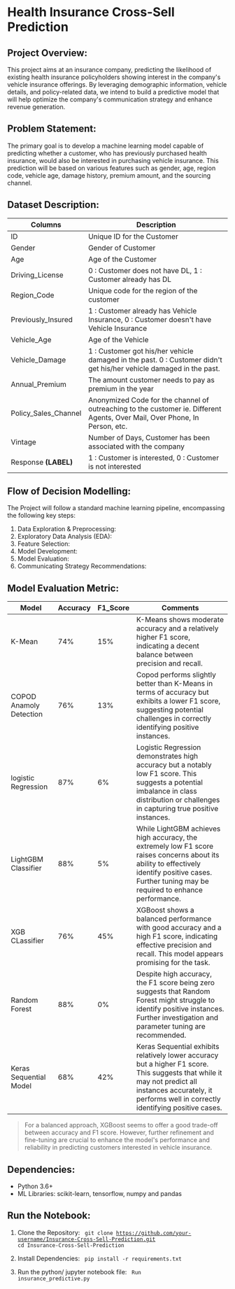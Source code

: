 # Health Insurance Cross-Sell Prediction 

## Project Overview:
This project aims at an insurance company, predicting the likelihood of existing health insurance policyholders showing interest in the company's vehicle insurance offerings. By leveraging demographic information, vehicle details, and policy-related data, we intend to build a predictive model that will help optimize the company's communication strategy and enhance revenue generation.

## Problem Statement:
The primary goal is to develop a machine learning model capable of predicting whether a customer, who has previously purchased health insurance, would also be interested in purchasing vehicle insurance. This prediction will be based on various features such as gender, age, region code, vehicle age, damage history, premium amount, and the sourcing channel.

## Dataset Description:

Columns       | Description         |
--------------|---------------------|
ID   | Unique ID for the Customer  |
Gender | Gender of Customer |
Age | Age of the Customer |
Driving_License | 0 : Customer does not have DL, 1 : Customer already has DL |
Region_Code	| Unique code for the region of the customer |
Previously_Insured	| 1 : Customer already has Vehicle Insurance, 0 : Customer doesn't have Vehicle Insurance | 
Vehicle_Age	| Age of the Vehicle | 
Vehicle_Damage	| 1 : Customer got his/her vehicle damaged in the past. 0 : Customer didn't get his/her vehicle damaged in the past. |
Annual_Premium	| The amount customer needs to pay as premium in the year |
Policy_Sales_Channel	| Anonymized Code for the channel of outreaching to the customer ie. Different Agents, Over Mail, Over Phone, In Person, etc. |
Vintage	| Number of Days, Customer has been associated with the company |
Response	**(LABEL)** | 1 : Customer is interested, 0 : Customer is not interested | 


## Flow of Decision Modelling:  

The Project will follow a standard machine learning pipeline, encompassing the following key steps:

1. Data Exploration & Preprocessing:
2. Exploratory Data Analysis (EDA):
3. Feature Selection:
4. Model Development:
5. Model Evaluation:
6. Communicating Strategy Recommendations:

## Model Evaluation Metric:

Model         | Accuracy      | F1_Score | Comments | 
--------------|---------------|----------|----------|
K-Mean        | 74%      | 15%         | K-Means shows moderate accuracy and a relatively higher F1 score, indicating a decent balance between precision and recall. |
COPOD Anamoly Detection        | 76%   | 13% | Copod performs slightly better than K-Means in terms of accuracy but exhibits a lower F1 score, suggesting potential challenges in correctly identifying positive instances. |
logistic Regression | 87% | 6% | Logistic Regression demonstrates high accuracy but a notably low F1 score. This suggests a potential imbalance in class distribution or challenges in capturing true positive instances. | 
LightGBM Classifier | 88% | 5% | While LightGBM achieves high accuracy, the extremely low F1 score raises concerns about its ability to effectively identify positive cases. Further tuning may be required to enhance performance. |
XGB CLassifier      | 76% | 45% | XGBoost shows a balanced performance with good accuracy and a high F1 score, indicating effective precision and recall. This model appears promising for the task. |
Random Forest       | 88% | 0% | Despite high accuracy, the F1 score being zero suggests that Random Forest might struggle to identify positive instances. Further investigation and parameter tuning are recommended. |
Keras Sequential Model | 68% | 42% | Keras Sequential exhibits relatively lower accuracy but a higher F1 score. This suggests that while it may not predict all instances accurately, it performs well in correctly identifying positive cases. |

> For a balanced approach, XGBoost seems to offer a good trade-off between accuracy and F1 score. However, further refinement and fine-tuning are crucial to enhance the model's performance and reliability in predicting customers interested in vehicle insurance.
 
## Dependencies:

* Python 3.6+
* ML Libraries: scikit-learn, tensorflow, numpy and pandas

## Run the Notebook:

1. Clone the Repository:
<code> git clone https://github.com/your-username/Insurance-Cross-Sell-Prediction.git
cd Insurance-Cross-Sell-Prediction </code>

2. Install Dependencies:
<code> pip install -r requirements.txt </code>

3. Run the python/ jupyter notebook file:
<code> Run insurance_predictive.py </code>

